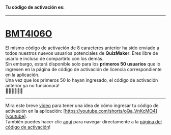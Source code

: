 #### Tu código de activación es:

---
# [BMT4I06O][app_activation]

El mismo código de activación de 8 caracteres anterior ha sido enviado a todos nuestros nuevos usuarios potenciales de **QuizMaker**. Eres libre de usarlo e incluso de compartirlo con los demás.  
Sin embargo, estará disponible solo para los **primeros 50 usuarios** que lo ingresen en la página de código de activación de licencia correspondiente en la aplicación.  
Una vez que los primeros 50 lo hayan ingresado, el código de activación anterior ya no funcionará!  
🏃🏽🏃🏃🏼‍🏁

---
Mira este breve [video][youtube] para tener una idea de cómo ingresar tu código de activación en la aplicación: [https://youtube.com/shorts/oQa_VnKcMO4][youtube].  
También puedes hacer clic [aquí][app_activation] para navegar directamente a la [página del código de activación][app_activation]!

[google_play]: https://play.google.com/store/apps/details?id=com.qmaker.qcm.maker.plus
[app_activation]: qcmmakerstd://activities/ActivationCodeActivity?activation_code=BMT4I06O
[youtube]: https://youtube.com/shorts/oQa_VnKcMO4
